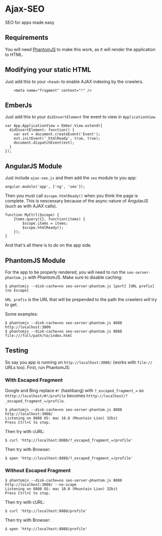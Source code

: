 # Ajax-SEO

SEO for apps made easy

## Requirements

You will need [PhantomJS](http://phantomjs.org/) to make this work, as it will render the application to HTML.


## Modifying your static HTML


Just add this to your `<head>` to enable AJAX indexing by the crawlers.
```
    <meta name="fragment" content="!" />
```
## EmberJs

Just add this to your `didInsertElement` the event to view in `ApplicationView`
```
var App.ApplicationView = Ember.View.extend({
  didInsertElement: function() {
    var evt = document.createEvent('Event');
    evt.initEvent('_htmlReady', true, true);
    document.dispatchEvent(evt);
  }
});
```
## AngularJS Module

Just include `ajax-seo.js` and then add the `seo` module to you app:
```
angular.module('app', ['ng', 'seo']);
```

Then you must call `$scope.htmlReady()` when you think the page is complete. This is nescessary because of the async nature of AngularJS (such as with AJAX calls).
```
function MyCtrl($scope) {
    Items.query({}, function(items) {
        $scope.items = items;
        $scope.htmlReady();
    });
}
```

And that's all there is to do on the app side.


## PhantomJS Module

For the app to be properly rendered, you will need to run the `seo-server-phantom.js` with PhantomJS.
Make sure to disable caching:
```
$ phantomjs --disk-cache=no seo-server-phantom.js [port] [URL prefix] [no Escape]
```

`URL prefix` is the URL that will be prepended to the path the crawlers will try to get.

Some examples:
```
$ phantomjs --disk-cache=no seo-server-phantom.js 8888 http://localhost:3000
$ phantomjs --disk-cache=no seo-server-phantom.js 8888 file:///full/path/to/index.html
```


## Testing

So say you app is running on `http://localhost:3000/` (works with `file://` URLs too).
First, run PhantomJS:

### With Escaped Fragment

Google and Bing replace `#!` (hashbang) with `?_escaped_fragment_=` so `htttp://localhost/#!/profile` becomes `htttp://localhost/?_escaped_fragment_=/profile`.

```
$ phantomjs --disk-cache=no seo-server-phantom.js 8888 http://localhost:3000/
Listening on 8888 OS: mac 10.8 (Mountain Lion) 32bit
Press Ctrl+C to stop.
```

Then try with cURL:
```
$ curl 'http://localhost:8888/?_escaped_fragment_=/profile'
```

Then try with Browser:
```
$ open 'http://localhost:8888/?_escaped_fragment_=/profile'
```


### Without Escaped Fragment
```
$ phantomjs --disk-cache=no seo-server-phantom.js 8888 http://localhost:3000/ --no-scape
Listening on 8888 OS: mac 10.8 (Mountain Lion) 32bit
Press Ctrl+C to stop.
```

Then try with cURL:
```
$ curl 'http://localhost:8888/profile'
```

Then try with Browser:
```
$ open 'http://localhost:8888/profile'
```



